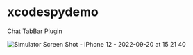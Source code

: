 # xcodespydemo

Chat TabBar Plugin

![Simulator Screen Shot - iPhone 12 - 2022-09-20 at 15 21 40](https://user-images.githubusercontent.com/2297508/191284442-bd2fc14f-5d7b-4700-95ef-06928d4d7a9f.png)
